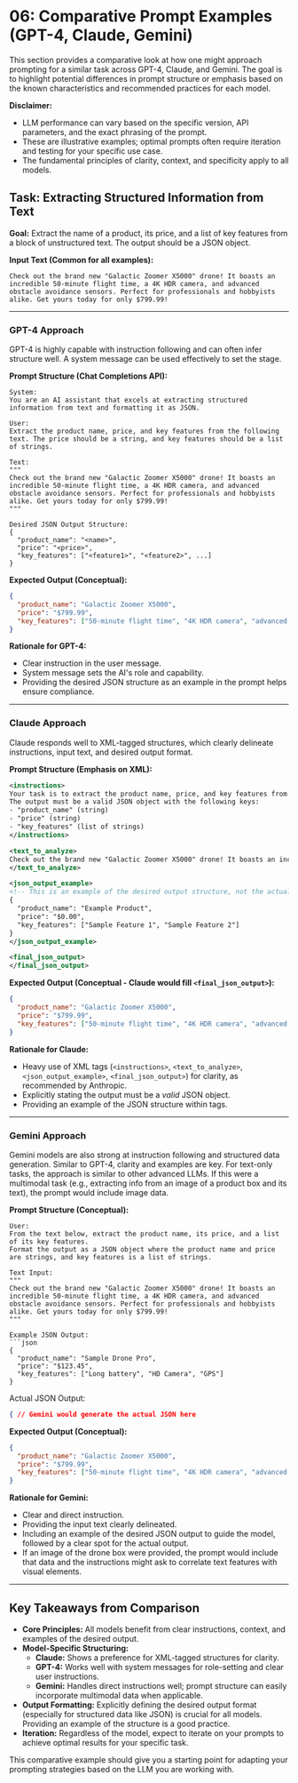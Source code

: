 # 06: Comparative Prompt Examples (GPT-4, Claude, Gemini)

This section provides a comparative look at how one might approach prompting for a similar task across GPT-4, Claude, and Gemini. The goal is to highlight potential differences in prompt structure or emphasis based on the known characteristics and recommended practices for each model.

**Disclaimer:**
*   LLM performance can vary based on the specific version, API parameters, and the exact phrasing of the prompt.
*   These are illustrative examples; optimal prompts often require iteration and testing for your specific use case.
*   The fundamental principles of clarity, context, and specificity apply to all models.

## Task: Extracting Structured Information from Text

**Goal:** Extract the name of a product, its price, and a list of key features from a block of unstructured text. The output should be a JSON object.

**Input Text (Common for all examples):**

```text
Check out the brand new "Galactic Zoomer X5000" drone! It boasts an incredible 50-minute flight time, a 4K HDR camera, and advanced obstacle avoidance sensors. Perfect for professionals and hobbyists alike. Get yours today for only $799.99!
```

--- 

### GPT-4 Approach

GPT-4 is highly capable with instruction following and can often infer structure well. A system message can be used effectively to set the stage.

**Prompt Structure (Chat Completions API):**

```
System:
You are an AI assistant that excels at extracting structured information from text and formatting it as JSON.

User:
Extract the product name, price, and key features from the following text. The price should be a string, and key features should be a list of strings.

Text:
"""
Check out the brand new "Galactic Zoomer X5000" drone! It boasts an incredible 50-minute flight time, a 4K HDR camera, and advanced obstacle avoidance sensors. Perfect for professionals and hobbyists alike. Get yours today for only $799.99!
"""

Desired JSON Output Structure:
{
  "product_name": "<name>",
  "price": "<price>",
  "key_features": ["<feature1>", "<feature2>", ...]
}
```

**Expected Output (Conceptual):**
```json
{
  "product_name": "Galactic Zoomer X5000",
  "price": "$799.99",
  "key_features": ["50-minute flight time", "4K HDR camera", "advanced obstacle avoidance sensors"]
}
```

**Rationale for GPT-4:**
*   Clear instruction in the user message.
*   System message sets the AI's role and capability.
*   Providing the desired JSON structure as an example in the prompt helps ensure compliance.

--- 

### Claude Approach

Claude responds well to XML-tagged structures, which clearly delineate instructions, input text, and desired output format.

**Prompt Structure (Emphasis on XML):**

```xml
<instructions>
Your task is to extract the product name, price, and key features from the provided text. 
The output must be a valid JSON object with the following keys:
- "product_name" (string)
- "price" (string)
- "key_features" (list of strings)
</instructions>

<text_to_analyze>
Check out the brand new "Galactic Zoomer X5000" drone! It boasts an incredible 50-minute flight time, a 4K HDR camera, and advanced obstacle avoidance sensors. Perfect for professionals and hobbyists alike. Get yours today for only $799.99!
</text_to_analyze>

<json_output_example>
<!-- This is an example of the desired output structure, not the actual output for the text_to_analyze -->
{
  "product_name": "Example Product",
  "price": "$0.00",
  "key_features": ["Sample Feature 1", "Sample Feature 2"]
}
</json_output_example>

<final_json_output>
</final_json_output>
```

**Expected Output (Conceptual - Claude would fill `<final_json_output>`):**
```json
{
  "product_name": "Galactic Zoomer X5000",
  "price": "$799.99",
  "key_features": ["50-minute flight time", "4K HDR camera", "advanced obstacle avoidance sensors"]
}
```

**Rationale for Claude:**
*   Heavy use of XML tags (`<instructions>`, `<text_to_analyze>`, `<json_output_example>`, `<final_json_output>`) for clarity, as recommended by Anthropic.
*   Explicitly stating the output must be a *valid* JSON object.
*   Providing an example of the JSON structure within tags.

--- 

### Gemini Approach

Gemini models are also strong at instruction following and structured data generation. Similar to GPT-4, clarity and examples are key. For text-only tasks, the approach is similar to other advanced LLMs. If this were a multimodal task (e.g., extracting info from an image of a product box and its text), the prompt would include image data.

**Prompt Structure (Conceptual):**

```
User:
From the text below, extract the product name, its price, and a list of its key features.
Format the output as a JSON object where the product name and price are strings, and key features is a list of strings.

Text Input:
"""
Check out the brand new "Galactic Zoomer X5000" drone! It boasts an incredible 50-minute flight time, a 4K HDR camera, and advanced obstacle avoidance sensors. Perfect for professionals and hobbyists alike. Get yours today for only $799.99!
"""

Example JSON Output:
```json
{
  "product_name": "Sample Drone Pro",
  "price": "$123.45",
  "key_features": ["Long battery", "HD Camera", "GPS"]
}
```

Actual JSON Output:
```json
{ // Gemini would generate the actual JSON here
```

**Expected Output (Conceptual):**
```json
{
  "product_name": "Galactic Zoomer X5000",
  "price": "$799.99",
  "key_features": ["50-minute flight time", "4K HDR camera", "advanced obstacle avoidance sensors"]
}
```

**Rationale for Gemini:**
*   Clear and direct instruction.
*   Providing the input text clearly delineated.
*   Including an example of the desired JSON output to guide the model, followed by a clear spot for the actual output.
*   If an image of the drone box were provided, the prompt would include that data and the instructions might ask to correlate text features with visual elements.

--- 

## Key Takeaways from Comparison

*   **Core Principles:** All models benefit from clear instructions, context, and examples of the desired output.
*   **Model-Specific Structuring:**
    *   **Claude:** Shows a preference for XML-tagged structures for clarity.
    *   **GPT-4:** Works well with system messages for role-setting and clear user instructions.
    *   **Gemini:** Handles direct instructions well; prompt structure can easily incorporate multimodal data when applicable.
*   **Output Formatting:** Explicitly defining the desired output format (especially for structured data like JSON) is crucial for all models. Providing an example of the structure is a good practice.
*   **Iteration:** Regardless of the model, expect to iterate on your prompts to achieve optimal results for your specific task.

This comparative example should give you a starting point for adapting your prompting strategies based on the LLM you are working with. 